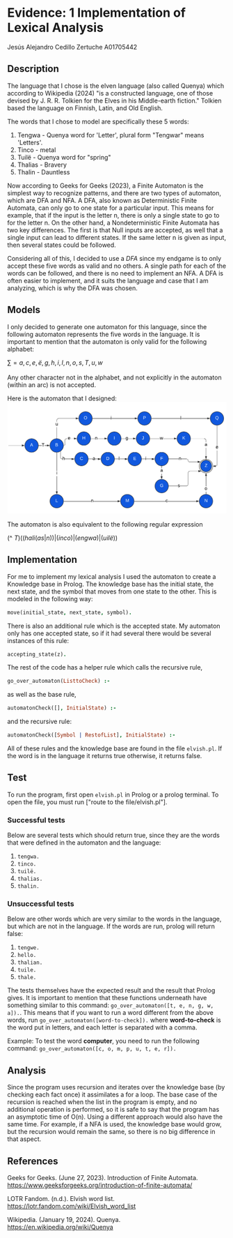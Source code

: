 # Evidence: 1 Implementation of Lexical Analysis
Jesús Alejandro Cedillo Zertuche A01705442

## Description
The language that I chose is the elven language (also called Quenya) which according to Wikipedia (2024) "is a constructed language, one of those devised by J. R. R. Tolkien for the Elves in his Middle-earth fiction." Tolkien based the language on Finnish, Latin, and Old English.

The words that I chose to model are specifically these 5 words: 
1. Tengwa - Quenya word for 'Letter', plural form "Tengwar" means 'Letters'.
2. Tinco - metal
3. Tuilë - Quenya word for "spring"
4. Thalias - Bravery
5. Thalin - Dauntless

Now according to Geeks for Geeks (2023), a Finite Automaton is the simplest way to recognize patterns, and there are two types of automaton, which are DFA and NFA. A DFA, also known as Deterministic Finite Automata, can only go to one state for a particular input. This means for example, that if the input is the letter n, there is only a single state to go to for the letter n. On the other hand, a Nondeterministic Finite Automata has two key differences. The first is that Null inputs are accepted, as well that a single input can lead to different states. If the same letter n is given as input, then several states could be followed. 

Considering all of this, I decided to use a *DFA* since my endgame is to only accept these five words as valid and no others. A single path for each of the words can be followed, and there is no need to implement an NFA. A DFA is often easier to implement, and it suits the language and case that I am analyzing, which is why the DFA was chosen. 

## Models
I only decided to generate one automaton for this language, since the following automaton represents the five words in the language. It is important to mention that the automaton is only valid for the following alphabet: 

$\sum_{} = {a, c, e, ë, g, h, i, l, n, o, s, T, u, w}$

Any other character not in the alphabet, and not explicitly in the automaton (within an arc) is not accepted.

Here is the automaton that I designed: 
![Automata Elvish](https://github.com/Jesus0204/automata/blob/main/Automata%20Elvish.png)

The automaton is also equivalent to the following regular expression

(^ $T)((hali (as|n))|(inco)|(engwa)|(uilë))$

## Implementation
For me to implement my lexical analysis I used the automaton to create a Knowledge base in Prolog. The knowledge base has the initial state, the next state, and the symbol that moves from one state to the other. This is modeled in the following way: 
```prolog
move(initial_state, next_state, symbol).
```

There is also an additional rule which is the accepted state. My automaton only has one accepted state, so if it had several there would be several instances of this rule: 
```prolog
accepting_state(z).
```

The rest of the code has a helper rule which calls the recursive rule, 
```prolog
go_over_automaton(ListtoCheck) :-
```

as well as the base rule,
```prolog
automatonCheck([], InitialState) :-
```

and the recursive rule:
```prolog
automatonCheck([Symbol | RestofList], InitialState) :-
```

All of these rules and the knowledge base are found in the file ```elvish.pl```. If the word is in the language it returns true otherwise, it returns false.

## Test
To run the program, first open ```elvish.pl``` in Prolog or a prolog terminal. To open the file, you must run ["route to the file/elvish.pl"].

### Successful tests
Below are several tests which should return true, since they are the words that were defined in the automaton and the language:
1. ```tengwa.```
2. ```tinco.```
3. ```tuilë.```
4. ```thalias.```
5. ```thalin.```

### Unsuccessful tests
Below are other words which are very similar to the words in the language, but which are not in the language. If the words are run, prolog will return false:
1. ```tengwe.```
2. ```hello.```
3. ```thalian.```
4. ```tuile.```
5. ```thale.```

The tests themselves have the expected result and the result that Prolog gives. It is important to mention that these functions underneath have something similar to this command: ```go_over_automaton([t, e, n, g, w, a]).```. This means that if you want to run a word different from the above words, run ```go_over_automaton([word-to-check]).``` where **word-to-check** is the word put in letters, and each letter is separated with a comma. 

Example: 
To test the word **computer**, you need to run the following command: 
 ```go_over_automaton([c, o, m, p, u, t, e, r]).```

## Analysis
Since the program uses recursion and iterates over the knowledge base (by checking each fact once) it assimilates a for a loop. The base case of the recursion is reached when the list in the program is empty, and no additional operation is performed, so it is safe to say that the program has an asymptotic time of O(n). Using a different approach would also have the same time. For example, if a NFA is used, the knowledge base would grow, but the recursion would remain the same, so there is no big difference in that aspect. 

## References
Geeks for Geeks. (June 27, 2023). Introduction of Finite Automata. https://www.geeksforgeeks.org/introduction-of-finite-automata/

LOTR Fandom. (n.d.). Elvish word list. https://lotr.fandom.com/wiki/Elvish_word_list

Wikipedia. (January 19, 2024). Quenya. https://en.wikipedia.org/wiki/Quenya
